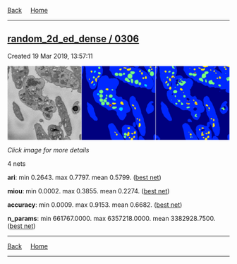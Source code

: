 
[Back](..)&nbsp;&nbsp;&nbsp;&nbsp;&nbsp;[Home](https://leapmanlab.github.io/snapshots)

---

<div class="summary"><a href="0306"><h2>random_2d_ed_dense / 0306</h2></a><p>Created 19 Mar 2019, 13:57:11
</p><a href="0306"><img src="0306/13/media/summary.png" align="center"></a><p><i>Click image for more details</i>
</p></div>

4 nets

**ari**: min 0.2643. max 0.7797. mean 0.5799.  ([best net](0306/13))

**miou**: min 0.0002. max 0.3855. mean 0.2274.  ([best net](0306/13))

**accuracy**: min 0.0009. max 0.9153. mean 0.6682.  ([best net](0306/13))

**n_params**: min 661767.0000. max 6357218.0000. mean 3382928.7500.  ([best net](0306/13))

---

[Back](..)&nbsp;&nbsp;&nbsp;&nbsp;&nbsp;[Home](https://leapmanlab.github.io/snapshots)

---